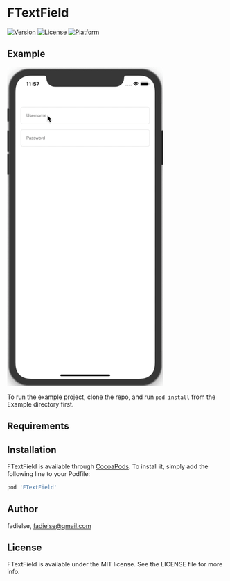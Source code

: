 # FTextField

[![Version](https://img.shields.io/cocoapods/v/FTextField.svg?style=flat)](https://cocoapods.org/pods/FTextField)
[![License](https://img.shields.io/cocoapods/l/FTextField.svg?style=flat)](https://cocoapods.org/pods/FTextField)
[![Platform](https://img.shields.io/cocoapods/p/FTextField.svg?style=flat)](https://cocoapods.org/pods/FTextField)

## Example

![](/Example/FTextField/FTextFieldDemo-Legend.gif)

To run the example project, clone the repo, and run `pod install` from the Example directory first.

## Requirements

## Installation

FTextField is available through [CocoaPods](https://cocoapods.org). To install
it, simply add the following line to your Podfile:

```ruby
pod 'FTextField'
```

## Author

fadielse, fadielse@gmail.com

## License

FTextField is available under the MIT license. See the LICENSE file for more info.
